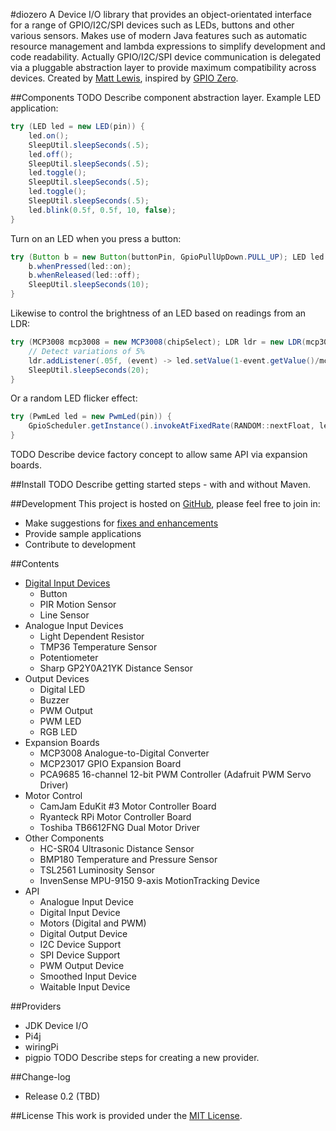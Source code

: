 #diozero
A Device I/O library that provides an object-orientated interface for a range of GPIO/I2C/SPI devices such as LEDs, buttons and other various sensors. Makes use of modern Java features such as automatic resource management and lambda expressions to simplify development and code readability. Actually GPIO/I2C/SPI device communication is delegated via a pluggable abstraction layer to provide maximum compatibility across devices.
Created by [Matt Lewis](https://github.com/mattjlewis), inspired by [GPIO Zero](https://gpiozero.readthedocs.org/en/v1.1.0/index.html).

##Components
TODO Describe component abstraction layer.
Example LED application:
```java
try (LED led = new LED(pin)) {
	led.on();
	SleepUtil.sleepSeconds(.5);
	led.off();
	SleepUtil.sleepSeconds(.5);
	led.toggle();
	SleepUtil.sleepSeconds(.5);
	led.toggle();
	SleepUtil.sleepSeconds(.5);
	led.blink(0.5f, 0.5f, 10, false);
}
```
Turn on an LED when you press a button:
```java
try (Button b = new Button(buttonPin, GpioPullUpDown.PULL_UP); LED led = new LED(ledPin)) {
	b.whenPressed(led::on);
	b.whenReleased(led::off);
	SleepUtil.sleepSeconds(10);
}
```
Likewise to control the brightness of an LED based on readings from an LDR:
```java
try (MCP3008 mcp3008 = new MCP3008(chipSelect); LDR ldr = new LDR(mcp3008, pin, vRef, r1); PwmLed led = new PwmLed(ledPin)) {
	// Detect variations of 5%
	ldr.addListener(.05f, (event) -> led.setValue(1-event.getValue()/mcp3008.getVoltageRange()));
	SleepUtil.sleepSeconds(20);
}
```
Or a random LED flicker effect:
```java
try (PwmLed led = new PwmLed(pin)) {
	GpioScheduler.getInstance().invokeAtFixedRate(RANDOM::nextFloat, led::setValue, 50, 50, TimeUnit.MILLISECONDS, false);
}
```


TODO Describe device factory concept to allow same API via expansion boards.

##Install
TODO Describe getting started steps - with and without Maven.

##Development
This project is hosted on [GitHub](https://github.com/mattjlewis/diozero/), please feel free to join in:
* Make suggestions for [fixes and enhancements](https://github.com/mattjlewis/diozero/issues)
* Provide sample applications
* Contribute to development

##Contents
* [Digital Input Devices](DigitalInputDevices.md)
    * Button
    * PIR Motion Sensor
    * Line Sensor
* Analogue Input Devices
    * Light Dependent Resistor
    * TMP36 Temperature Sensor
    * Potentiometer
    * Sharp GP2Y0A21YK Distance Sensor
* Output Devices
    * Digital LED
    * Buzzer
    * PWM Output
    * PWM LED
    * RGB LED
* Expansion Boards
    * MCP3008 Analogue-to-Digital Converter
    * MCP23017 GPIO Expansion Board
    * PCA9685 16-channel 12-bit PWM Controller (Adafruit PWM Servo Driver)
* Motor Control
    * CamJam EduKit #3 Motor Controller Board
    * Ryanteck RPi Motor Controller Board
    * Toshiba TB6612FNG Dual Motor Driver
* Other Components
    * HC-SR04 Ultrasonic Distance Sensor
    * BMP180 Temperature and Pressure Sensor
    * TSL2561 Luminosity Sensor
    * InvenSense MPU-9150 9-axis MotionTracking Device
* API
    * Analogue Input Device
    * Digital Input Device
    * Motors (Digital and PWM)
    * Digital Output Device
    * I2C Device Support
    * SPI Device Support
    * PWM Output Device
    * Smoothed Input Device
    * Waitable Input Device

##Providers
* JDK Device I/O
* Pi4j
* wiringPi
* pigpio
TODO Describe steps for creating a new provider.

##Change-log
* Release 0.2 (TBD)

##License
This work is provided under the [MIT License](license.txt).
